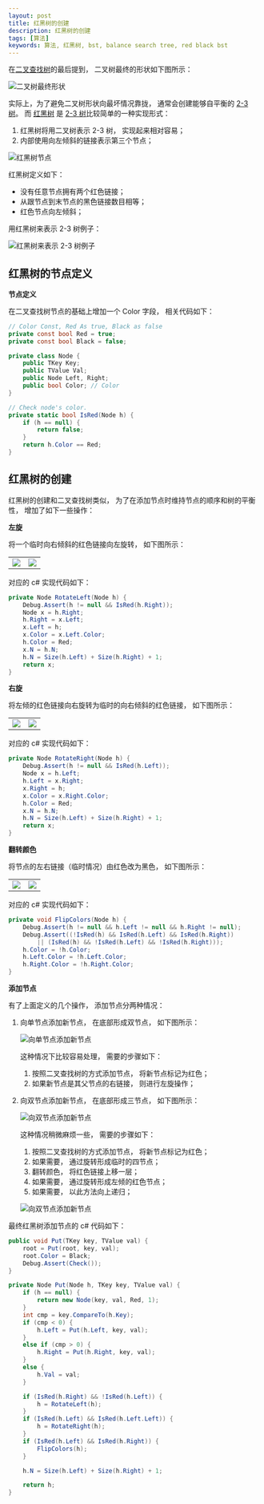 ```yaml
---
layout: post
title: 红黑树的创建
description: 红黑树的创建
tags: [算法]
keywords: 算法, 红黑树, bst, balance search tree, red black bst
---
```


在[二叉查找树][1]的最后提到， 二叉树最终的形状如下图所示：

![二叉树最终形状](http://beginor.github.io/assets/post-images/bst-04.png)

实际上，为了避免二叉树形状向最坏情况靠拢， 通常会创建能够自平衡的 [2-3 树][3]。 而 [红黑树][2]
是 [2-3 树][3]比较简单的一种实现形式：

1. 红黑树将用二叉树表示 2-3 树， 实现起来相对容易； 
2. 内部使用向左倾斜的链接表示第三个节点；

![红黑树节点](http://beginor.github.io/assets/post-images/red-black-bst-01.png)

红黑树定义如下：

- 没有任意节点拥有两个红色链接；
- 从跟节点到末节点的黑色链接数目相等；
- 红色节点向左倾斜；

用红黑树来表示 2-3 树例子：

![红黑树来表示 2-3 树例子](http://beginor.github.io/assets/post-images/red-black-bst-02.png)

## 红黑树的节点定义

**节点定义**

在二叉查找树节点的基础上增加一个 Color 字段， 相关代码如下：

```c#
// Color Const, Red As true, Black as false
private const bool Red = true;
private const bool Black = false;

private class Node {
    public TKey Key;
    public TValue Val;
    public Node Left, Right;
    public bool Color; // Color
}

// Check node's color.
private static bool IsRed(Node h) {
    if (h == null) {
        return false;
    }
    return h.Color == Red;
}
```

## 红黑树的创建

红黑树的创建和二叉查找树类似， 为了在添加节点时维持节点的顺序和树的平衡性， 增加了如下一些操作：

**左旋**

将一个临时向右倾斜的红色链接向左旋转， 如下图所示：

<table>
<tr>
<td><img src="http://beginor.github.io/assets/post-images/red-black-bst-rotate-left-1.png"/></td>
<td><img src="http://beginor.github.io/assets/post-images/red-black-bst-rotate-left-2.png"/></td>
</tr>
</table>

对应的 c# 实现代码如下：

```c#
private Node RotateLeft(Node h) {
    Debug.Assert(h != null && IsRed(h.Right));
    Node x = h.Right;
    h.Right = x.Left;
    x.Left = h;
    x.Color = x.Left.Color;
    h.Color = Red;
    x.N = h.N;
    h.N = Size(h.Left) + Size(h.Right) + 1;
    return x;
}
```

**右旋**

将左倾的红色链接向右旋转为临时的向右倾斜的红色链接， 如下图所示：

<table>
<tr>
<td><img src="http://beginor.github.io/assets/post-images/red-black-bst-rotate-right-1.png"/></td>
<td><img src="http://beginor.github.io/assets/post-images/red-black-bst-rotate-right-2.png"/></td>
</tr>
</table>

对应的 c# 实现代码如下：

```c#
private Node RotateRight(Node h) {
    Debug.Assert(h != null && IsRed(h.Left));
    Node x = h.Left;
    h.Left = x.Right;
    x.Right = h;
    x.Color = x.Right.Color;
    h.Color = Red;
    x.N = h.N;
    h.N = Size(h.Left) + Size(h.Right) + 1;
    return x;
}
```

**翻转颜色**

将节点的左右链接（临时情况）由红色改为黑色， 如下图所示：

<table>
<tr>
<td><img src="http://beginor.github.io/assets/post-images/red-black-bst-flip-color-1.png"/></td>
<td><img src="http://beginor.github.io/assets/post-images/red-black-bst-flip-color-2.png"/></td>
</tr>
</table>

对应的 c# 实现代码如下：

```c#
private void FlipColors(Node h) {
    Debug.Assert(h != null && h.Left != null && h.Right != null);
    Debug.Assert((!IsRed(h) && IsRed(h.Left) && IsRed(h.Right))
        || (IsRed(h) && !IsRed(h.Left) && !IsRed(h.Right)));
    h.Color = !h.Color;
    h.Left.Color = !h.Left.Color;
    h.Right.Color = !h.Right.Color;
}
```

**添加节点**

有了上面定义的几个操作， 添加节点分两种情况：

1. 向单节点添加新节点， 在底部形成双节点， 如下图所示：

    ![向单节点添加新节点](http://beginor.github.io/assets/post-images/red-black-bst-put-01.png)
    
    这种情况下比较容易处理， 需要的步骤如下：

   1. 按照二叉查找树的方式添加节点， 将新节点标记为红色；
   2. 如果新节点是其父节点的右链接， 则进行左旋操作；

2. 向双节点添加新节点， 在底部形成三节点， 如下图所示：

   ![向双节点添加新节点](http://beginor.github.io/assets/post-images/red-black-bst-put-02.png)

   这种情况稍微麻烦一些， 需要的步骤如下：

   1. 按照二叉查找树的方式添加节点， 将新节点标记为红色；
   2. 如果需要， 通过旋转形成临时的四节点；
   3. 翻转颜色， 将红色链接上移一层；
   4. 如果需要， 通过旋转形成左倾的红色节点；
   5. 如果需要， 以此方法向上递归；

   ![向双节点添加新节点](http://beginor.github.io/assets/post-images/red-black-bst-put-03.png)

最终红黑树添加节点的 c# 代码如下：

```c#
public void Put(TKey key, TValue val) {
    root = Put(root, key, val);
    root.Color = Black;
    Debug.Assert(Check());
}

private Node Put(Node h, TKey key, TValue val) {
    if (h == null) {
        return new Node(key, val, Red, 1);
    }
    int cmp = key.CompareTo(h.Key);
    if (cmp < 0) {
        h.Left = Put(h.Left, key, val);
    }
    else if (cmp > 0) {
        h.Right = Put(h.Right, key, val);
    }
    else {
        h.Val = val;
    }

    if (IsRed(h.Right) && !IsRed(h.Left)) {
        h = RotateLeft(h);
    }
    if (IsRed(h.Left) && IsRed(h.Left.Left)) {
        h = RotateRight(h);
    }
    if (IsRed(h.Left) && IsRed(h.Right)) {
        FlipColors(h);
    }

    h.N = Size(h.Left) + Size(h.Right) + 1;

    return h;
}
```

[1]: http://beginor.github.io/2014/09/06/binary-search-tree.html
[2]: http://zh.wikipedia.org/wiki/%E7%BA%A2%E9%BB%91%E6%A0%91
[3]: http://zh.wikipedia.org/wiki/2-3%E6%A0%91